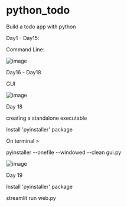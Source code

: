 # python_todo
Build a todo app with python

Day1 - Day15:

Command Line:

![image](https://github.com/hashinil/python_todo/assets/33922245/9b140b2d-0c2d-4fa6-a306-a488518a98ba)

Day16 - Day18

GUI


![image](https://github.com/hashinil/python_todo/assets/33922245/71c909c7-0982-4267-bb89-c75cbaa61361)

Day 18

creating a standalone executable

Install 'pyinstaller' package

On terminal >

pyinstaller --onefile --windowed --clean gui.py


![image](https://github.com/hashinil/python_todo/assets/33922245/03be2d6c-a091-42fe-9143-1657b5db58da)

Day 19

Install 'pyinstaller' package

streamlit run web.py


